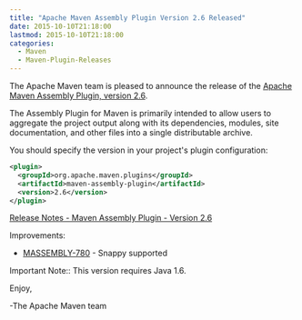```yaml
---
title: "Apache Maven Assembly Plugin Version 2.6 Released"
date: 2015-10-10T21:18:00
lastmod: 2015-10-10T21:18:00
categories:
  - Maven
  - Maven-Plugin-Releases
---
```

The Apache Maven team is pleased to announce the release of the [Apache
Maven Assembly Plugin, version 2.6](http://maven.apache.org/plugins/maven-assembly-plugin/).

The Assembly Plugin for Maven is primarily intended to allow users to aggregate
the project output along with its dependencies, modules, site documentation,
and other files into a single distributable archive.

You should specify the version in your project's plugin configuration:

```xml
<plugin>
  <groupId>org.apache.maven.plugins</groupId>
  <artifactId>maven-assembly-plugin</artifactId>
  <version>2.6</version>
</plugin>
```

<!-- more -->

[Release Notes - Maven Assembly Plugin - Version 2.6](https://issues.apache.org/jira/secure/ReleaseNote.jspa?projectId=12317220&version=12333764)

Improvements:

 * [MASSEMBLY-780](https://issues.apache.org/jira/browse/MASSEMBLY-780) - Snappy supported

Important Note:: This version requires Java 1.6.

Enjoy,

-The Apache Maven team
